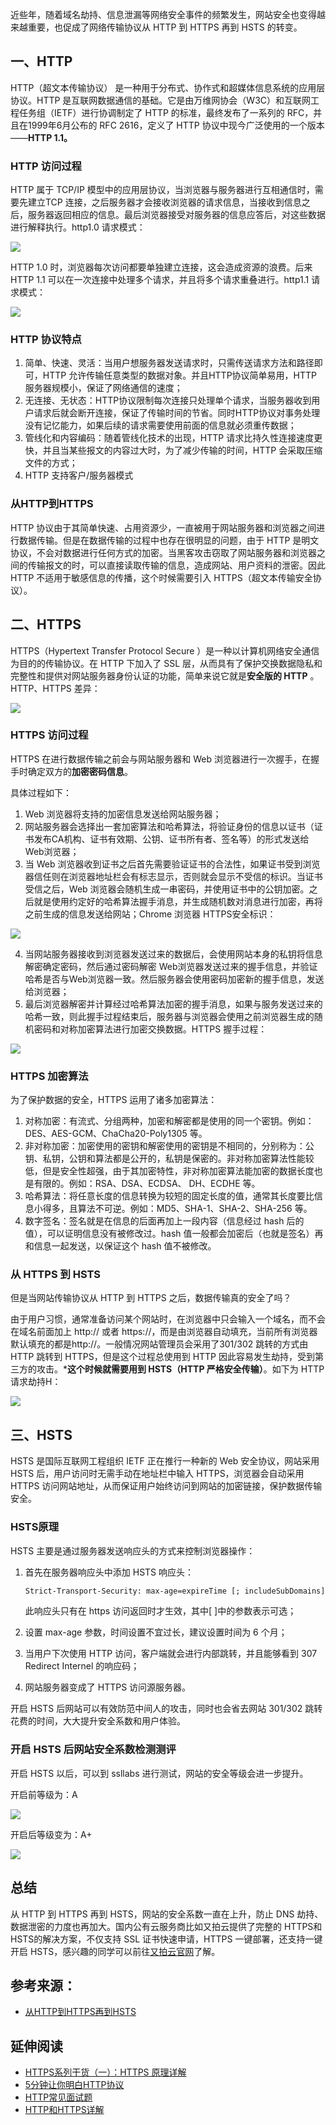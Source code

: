 近些年，随着域名劫持、信息泄漏等网络安全事件的频繁发生，网站安全也变得越来越重要，也促成了网络传输协议从 HTTP 到 HTTPS 再到 HSTS 的转变。

## 一、HTTP

HTTP（超文本传输协议） 是一种用于分布式、协作式和超媒体信息系统的应用层协议。HTTP 是互联网数据通信的基础。它是由万维网协会（W3C）和互联网工程任务组（IETF）进行协调制定了 HTTP 的标准，最终发布了一系列的 RFC，并且在1999年6月公布的 RFC 2616，定义了 HTTP 协议中现今广泛使用的一个版本——**HTTP 1.1。**

### HTTP 访问过程

HTTP 属于 TCP/IP 模型中的应用层协议，当浏览器与服务器进行互相通信时，需要先建立TCP 连接，之后服务器才会接收浏览器的请求信息，当接收到信息之后，服务器返回相应的信息。最后浏览器接受对服务器的信息应答后，对这些数据进行解释执行。http1.0 请求模式：

![](https://img-1256179949.cos.ap-shanghai.myqcloud.com/18-5-5-34534979.jpg)



HTTP 1.0 时，浏览器每次访问都要单独建立连接，这会造成资源的浪费。后来 HTTP 1.1 可以在一次连接中处理多个请求，并且将多个请求重叠进行。http1.1 请求模式：

![](https://img-1256179949.cos.ap-shanghai.myqcloud.com/18-5-5-49021234.jpg)

### HTTP 协议特点

1. 简单、快速、灵活：当用户想服务器发送请求时，只需传送请求方法和路径即可，HTTP 允许传输任意类型的数据对象。并且HTTP协议简单易用，HTTP 服务器规模小，保证了网络通信的速度；
2. 无连接、无状态：HTTP协议限制每次连接只处理单个请求，当服务器收到用户请求后就会断开连接，保证了传输时间的节省。同时HTTP协议对事务处理没有记忆能力，如果后续的请求需要使用前面的信息就必须重传数据；
3. 管线化和内容编码：随着管线化技术的出现，HTTP 请求比持久性连接速度更快，并且当某些报文的内容过大时，为了减少传输的时间，HTTP 会采取压缩文件的方式；
4. HTTP 支持客户/服务器模式

### 从HTTP到HTTPS

HTTP 协议由于其简单快速、占用资源少，一直被用于网站服务器和浏览器之间进行数据传输。但是在数据传输的过程中也存在很明显的问题，由于 HTTP 是明文协议，不会对数据进行任何方式的加密。当黑客攻击窃取了网站服务器和浏览器之间的传输报文的时，可以直接读取传输的信息，造成网站、用户资料的泄密。因此 HTTP 不适用于敏感信息的传播，这个时候需要引入 HTTPS（超文本传输安全协议）。

## 二、HTTPS

HTTPS（Hypertext Transfer Protocol Secure ）是一种以计算机网络安全通信为目的的传输协议。在 HTTP 下加入了 SSL 层，从而具有了保护交换数据隐私和完整性和提供对网站服务器身份认证的功能，简单来说它就是**安全版的 HTTP** 。HTTP、HTTPS 差异：

![](https://img-1256179949.cos.ap-shanghai.myqcloud.com/18-5-5-52391331.jpg)



### HTTPS 访问过程

HTTPS 在进行数据传输之前会与网站服务器和 Web 浏览器进行一次握手，在握手时确定双方的**加密密码信息**。

具体过程如下：

1. Web 浏览器将支持的加密信息发送给网站服务器；
2. 网站服务器会选择出一套加密算法和哈希算法，将验证身份的信息以证书（证书发布CA机构、证书有效期、公钥、证书所有者、签名等）的形式发送给Web浏览器；
3. 当 Web 浏览器收到证书之后首先需要验证证书的合法性，如果证书受到浏览器信任则在浏览器地址栏会有标志显示，否则就会显示不受信的标识。当证书受信之后，Web 浏览器会随机生成一串密码，并使用证书中的公钥加密。之后就是使用约定好的哈希算法握手消息，并生成随机数对消息进行加密，再将之前生成的信息发送给网站；Chrome 浏览器 HTTPS安全标识：

![](https://img-1256179949.cos.ap-shanghai.myqcloud.com/18-5-5-72315352.jpg)

4. 当网站服务器接收到浏览器发送过来的数据后，会使用网站本身的私钥将信息解密确定密码，然后通过密码解密 Web浏览器发送过来的握手信息，并验证哈希是否与Web浏览器一致。然后服务器会使用密码加密新的握手信息，发送给浏览器；
5. 最后浏览器解密并计算经过哈希算法加密的握手消息，如果与服务发送过来的哈希一致，则此握手过程结束后，服务器与浏览器会使用之前浏览器生成的随机密码和对称加密算法进行加密交换数据。HTTPS 握手过程：

![](https://img-1256179949.cos.ap-shanghai.myqcloud.com/18-5-5-7363680.jpg)

### HTTPS 加密算法

为了保护数据的安全，HTTPS 运用了诸多加密算法：

1. 对称加密：有流式、分组两种，加密和解密都是使用的同一个密钥。例如：DES、AES-GCM、ChaCha20-Poly1305 等。
2. 非对称加密：加密使用的密钥和解密使用的密钥是不相同的，分别称为：公钥、私钥，公钥和算法都是公开的，私钥是保密的。非对称加密算法性能较低，但是安全性超强，由于其加密特性，非对称加密算法能加密的数据长度也是有限的。例如：RSA、DSA、ECDSA、 DH、ECDHE 等。
3. 哈希算法：将任意长度的信息转换为较短的固定长度的值，通常其长度要比信息小得多，且算法不可逆。例如：MD5、SHA-1、SHA-2、SHA-256 等。
4. 数字签名：签名就是在信息的后面再加上一段内容（信息经过 hash 后的值），可以证明信息没有被修改过。hash 值一般都会加密后（也就是签名）再和信息一起发送，以保证这个 hash 值不被修改。

### 从 HTTPS 到 HSTS

但是当网站传输协议从 HTTP 到 HTTPS 之后，数据传输真的安全了吗？

由于用户习惯，通常准备访问某个网站时，在浏览器中只会输入一个域名，而不会在域名前面加上 http:// 或者 https://，而是由浏览器自动填充，当前所有浏览器默认填充的都是http://。一般情况网站管理员会采用了301/302 跳转的方式由 HTTP 跳转到 HTTPS，但是这个过程总使用到 HTTP 因此容易发生劫持，受到第三方的攻击。***这个时候就需要用到 HSTS（HTTP 严格安全传输）**。如下为 HTTP 请求劫持H：

![](https://img-1256179949.cos.ap-shanghai.myqcloud.com/18-5-5-84247742.jpg)

## 三、HSTS

HSTS 是国际互联网工程组织 IETF 正在推行一种新的 Web 安全协议，网站采用 HSTS 后，用户访问时无需手动在地址栏中输入 HTTPS，浏览器会自动采用 HTTPS 访问网站地址，从而保证用户始终访问到网站的加密链接，保护数据传输安全。

### HSTS原理

HSTS 主要是通过服务器发送响应头的方式来控制浏览器操作：

1. 首先在服务器响应头中添加 HSTS 响应头：

   ``` html
   Strict-Transport-Security: max-age=expireTime [; includeSubDomains] [; preload]
   ```

   此响应头只有在 https 访问返回时才生效，其中[ ]中的参数表示可选；

2. 设置 max-age 参数，时间设置不宜过长，建议设置时间为 6 个月；

3. 当用户下次使用 HTTP 访问，客户端就会进行内部跳转，并且能够看到 307 Redirect Internel 的响应码；

4. 网站服务器变成了 HTTPS 访问源服务器。

开启 HSTS 后网站可以有效防范中间人的攻击，同时也会省去网站 301/302 跳转花费的时间，大大提升安全系数和用户体验。

### 开启 HSTS 后网站安全系数检测测评

开启 HSTS 以后，可以到 ssllabs 进行测试，网站的安全等级会进一步提升。

开启前等级为：A

![](https://img-1256179949.cos.ap-shanghai.myqcloud.com/18-5-5-17015705.jpg)

开启后等级变为：A+

![](https://img-1256179949.cos.ap-shanghai.myqcloud.com/18-5-5-61519678.jpg)

## 总结

从 HTTP 到 HTTPS 再到 HSTS，网站的安全系数一直在上升，防止 DNS 劫持、数据泄密的力度也再加大。国内公有云服务商比如又拍云提供了完整的 HTTPS和HSTS的解决方案，不仅支持 SSL 证书快速申请，HTTPS 一键部署，还支持一键开启 HSTS，感兴趣的同学可以前往[又拍云官网](https://www.upyun.com/https)了解。



## 参考来源：

- [从HTTP到HTTPS再到HSTS](http://support.upyun.com/hc/kb/article/1079017/?comefrom=http://blogread.cn/news/)



## 延伸阅读

- [HTTPS系列干货（一）：HTTPS 原理详解](http://support.upyun.com/hc/kb/article/1031843/)
- [5分钟让你明白HTTP协议](https://juejin.im/post/5ad4465d6fb9a028da7d0117)
- [HTTP常见面试题](https://segmentfault.com/a/1190000013271378)
- [HTTP和HTTPS详解](https://juejin.im/post/5a030e326fb9a0450a66c8ea)